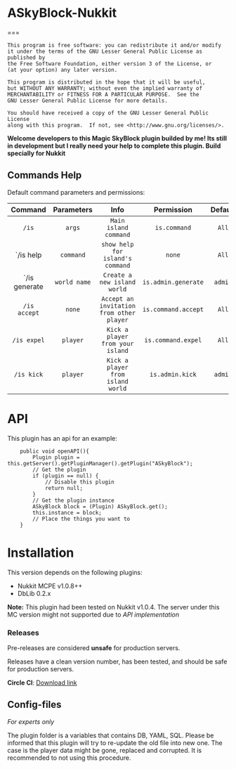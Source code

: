 # ASkyBlock-Nukkit
===

	This program is free software: you can redistribute it and/or modify
	it under the terms of the GNU Lesser General Public License as published by
	the Free Software Foundation, either version 3 of the License, or
	(at your option) any later version.

	This program is distributed in the hope that it will be useful,
	but WITHOUT ANY WARRANTY; without even the implied warranty of
	MERCHANTABILITY or FITNESS FOR A PARTICULAR PURPOSE.  See the
	GNU Lesser General Public License for more details.

	You should have received a copy of the GNU Lesser General Public License
	along with this program.  If not, see <http://www.gnu.org/licenses/>.
  
__Welcome developers to this Magic SkyBlock plugin builded by me! 
Its still in development but I really need your help to complete this plugin.
Build specially for Nukkit__

## Commands Help

Default command parameters and permissions:

| Command | Parameters | Info | Permission | Default |
| :-----: | :-------: | :---------: | :-------: | :-------: |
| `/is` | `args` | `Main island command` | `is.command` | `All` |
| `/is help | `command` | `show help for island's command` | `none` | `All` |
| `/is generate | `world name` | `Create a new island world` | `is.admin.generate` | `admin` |
| `/is accept` | `none` | `Accept an invitation from other player` | `is.command.accept` | `All` |
| `/is expel` | `player` | `Kick a player from your island` | `is.command.expel` | `All` |
| `/is kick` | `player` | `Kick a player from island world` | `is.admin.kick` | `admin` |

# API
This plugin has an api for an example:

        public void openAPI(){
            Plugin plugin = this.getServer().getPluginManager().getPlugin("ASkyBlock");
            // Get the plugin
            if (plugin == null) {
                // Disable this plugin
                return null;
            }
            // Get the plugin instance
            ASkyBlock block = (Plugin) ASkyBlock.get();
            this.instance = block;
            // Place the things you want to
        }

# Installation

This version depends on the following plugins:

* Nukkit MCPE v1.0.8++
* DbLib 0.2.x

**Note:** This plugin had been tested on Nukkit v1.0.4. The server under this MC version might not
supported due to *API implementation*

### Releases
Pre-releases are considered **unsafe** for production servers.

Releases have a clean version number, has been tested, and should be safe for production servers.

**Circle CI**: [Download link](https://circleci.com/gh/larryTheCoder/ASkyBlock-Nukkit/target)

## Config-files

*For experts only*

The plugin folder is a variables that contains DB, YAML, SQL. Please be informed that this plugin 
will try to re-update the old file into new one. The case is the player data might be gone, replaced
and corrupted. It is recommended to not using this procedure.
